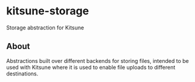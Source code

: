 # kitsune-storage

Storage abstraction for Kitsune

## About

Abstractions built over different backends for storing files, intended to be used with Kitsune where it is used to enable file uploads to different destinations.
